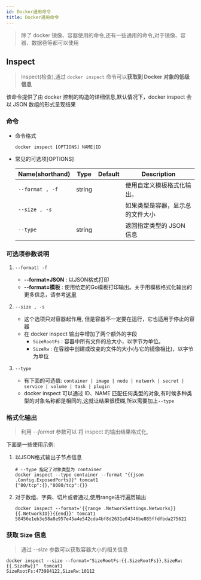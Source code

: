 ```yaml
---
id: Docker通用命令
title: Docker通用命令
---
```


> 除了 docker 镜像、容器使用的命令,还有一些通用的命令,对于镜像、容器、数据卷等都可以使用

## Inspect

> Inspect(检查),通过 `docker inspect` 命令可以**获取到 Docker 对象的低级信息**

该命令提供了由 docker 控制的构造的详细信息,默认情况下，docker inspect 会以 JSON 数组的形式呈现结果

### 命令

- 命令格式

  ```shell
  docker inspect [OPTIONS] NAME|ID
  ```

- 常见的可选项[OPTIONS]

  | Name(shorthand)        | Type    |   Default | Description      |
  | ---------------------- | ------- | --------- | ---------------- |
  | `--format , -f`        | string  |           | 使用自定义模板格式化输出。 |
  | `--size , -s`          |         |           | 如果类型是容器，显示总的文件大小   |
  | `--type`               | string  |           | 返回指定类型的 JSON 信息     |

### 可选项参数说明

1. `--format| -f`
    - **--format=JSON** : 以JSON格式打印
    - **--format=模板** : 使用给定的Go模板打印输出。关于用模板格式化输出的更多信息，请参考[这里](https://docs.docker.com/go/formatting/)
  
2. `--size , -s`
    - 这个选项只对容器起作用, 但是容器不一定要在运行，它也适用于停止的容器
    - 在 docker inspect 输出中增加了两个额外的字段
      - `SizeRootFs` : 容器中所有文件的总大小，以字节为单位。
      - `SizeRw` : 在容器中创建或改变的文件的大小(与它的镜像相比)，以字节为单位

3. `--type`
    - 有下面的可选值: `container | image | node | network | secret | service | volume | task | plugin`
    - docker inspect 可以通过 ID、NAME 匹配任何类型的对象,有时候多种类型的对象名称都是相同的,这就让结果很模糊,所以需要加上`--type`

### 格式化输出

> 利用 *--format* 参数可以 将 inspect 的输出结果格式化,

下面是一些使用示例:

1. 以JSON格式输出子节点信息

    ```shell
    # --type 指定了对象类型为 container
    docker inspect --type container --format "{{json .Config.ExposedPorts}}" tomcat1
    {"80/tcp":{},"8080/tcp":{}}
    ```

2. 对于数组、字典、切片或者通过,使用range进行遍历输出

    ```shell
    docker inspect --format='{{range .NetworkSettings.Networks}}{{.NetworkID}}{{end}}' tomcat1
    58456e1eb3e58a8e957e45a4e542cda4bf8d2631e04346be885ffdfbda275621
    ```

### 获取 Size 信息

> 通过 *--size* 参数可以获取容器大小的相关信息

```shell
docker inspect --size --format="SizeRootFs:{{.SizeRootFs}},SizeRw:{{.SizeRw}}"  tomcat1
SizeRootFs:473984122,SizeRw:10112
```

